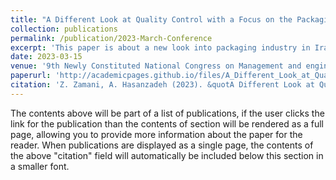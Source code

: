 ```yaml
---
title: "A Different Look at Quality Control with a Focus on the Packaging Industry"
collection: publications
permalink: /publication/2023-March-Conference
excerpt: 'This paper is about a new look into packaging industry in Iran'
date: 2023-03-15
venue: '9th Newly Constituted National Congress on Management and engineering industries Emphasizing Competence and Intelligence of Competition'
paperurl: 'http://academicpages.github.io/files/A_Different_Look_at_Quality_Control_with_a_Focus_on_the_Packaging_Industry.pdf'
citation: 'Z. Zamani, A. Hasanzadeh (2023). &quotA Different Look at Quality Control with a Focus on the Packaging Industry;&quot; <i>9th Newly Constituted National Congress on Management and engineering industries Emphasizing Competence and Intelligence of Competition</i>.'
---
```


The contents above will be part of a list of publications, if the user clicks the link for the publication than the contents of section will be rendered as a full page, allowing you to provide more information about the paper for the reader. When publications are displayed as a single page, the contents of the above "citation" field will automatically be included below this section in a smaller font.
